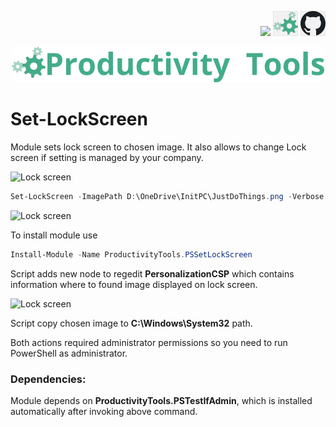 <!--Category:Powershell--> 
 <p align="right">
    <a href="https://www.powershellgallery.com/packages/ProductivityTools.PSSetLockScreen/"><img src="Images/Header/Powershell_border_40px.png" /></a>
    <a href="http://www.productivitytools.tech/sql-commands/"><img src="Images/Header/ProductivityTools_green_40px_2.png" /><a> 
    <a href="https://www.github.com/pwujczyk/ProductivityTools.PSSetLockScreen"><img src="Images/Header/Github_border_40px.png" /></a>
</p>
<p align="center">
    <a href="http://productivitytools.tech/">
        <img src="Images/Header/LogoTitle_green_500px.png" />
    </a>
</p>

# Set-LockScreen

Module sets lock screen to chosen image. It also allows to change Lock screen if setting is managed by your company.

<!--more-->
<!--og-image-->
![Lock screen](Images/LockScreen.png)

```powershell
Set-LockScreen -ImagePath D:\OneDrive\InitPC\JustDoThings.png -Verbose
```
![Lock screen](Images/Powershell.png)

To install module use 

```powershell
Install-Module -Name ProductivityTools.PSSetLockScreen
```

Script adds new node to regedit **PersonalizationCSP** which contains information where to found image displayed on lock screen.

![Lock screen](Images/Regedit.png)

Script copy chosen image to **C:\Windows\System32** path.

Both actions required administrator permissions so you need to run PowerShell as administrator. 

### Dependencies:

Module depends on **ProductivityTools.PSTestIfAdmin**, which is installed automatically after invoking above command. 